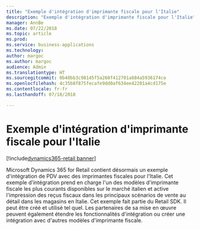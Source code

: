 ```yaml
---
title: "Exemple d'intégration d'imprimante fiscale pour l'Italie"
description: "Exemple d'intégration d'imprimante fiscale pour l'Italie"
manager: AnnBe
ms.date: 07/22/2018
ms.topic: article
ms.prod: 
ms.service: business-applications
ms.technology: 
author: margoc
ms.author: margoc
audience: Admin
ms.translationtype: HT
ms.sourcegitcommit: 0b40bb3c98145f5a260f412701a884a5936174ce
ms.openlocfilehash: 4c35b8f875fecafe9dd0af634ee42201a4cd175e
ms.contentlocale: fr-fr
ms.lasthandoff: 07/18/2018

---
```

#  <a name="fiscal-printer-integration-sample-for-italy"></a>Exemple d'intégration d'imprimante fiscale pour l'Italie

[!include[dynamics365-retail banner](../includes/dynamics365-retail.md)]



Microsoft Dynamics 365 for Retail contient désormais un exemple d'intégration de PDV avec des imprimantes fiscales pour l'Italie. Cet exemple d'intégration prend en charge l'un des modèles d'imprimante fiscale les plus courants disponibles sur le marché italien et active l'impression des reçus fiscaux dans les principaux scénarios de vente au détail dans les magasins en Italie. Cet exemple fait partie du Retail SDK. Il peut être créé et utilisé tel quel. Les partenaires de sa mise en œuvre peuvent également étendre les fonctionnalités d'intégration ou créer une intégration avec d'autres modèles d'imprimante fiscale. 
 

